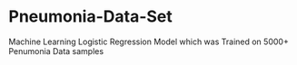 # Pneumonia-Data-Set
Machine Learning Logistic Regression Model which was Trained on 5000+ Penumonia Data samples

